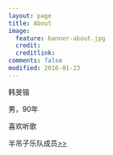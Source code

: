 ```yaml
---
layout: page
title: About
image:
  feature: banner-about.jpg
  credit:
  creditlink:
comments: false
modified: 2016-01-23
---
```

韩旻锴

男，90年

喜欢听歌

半吊子乐队成员[>>](https://site.douban.com/mystery/)
